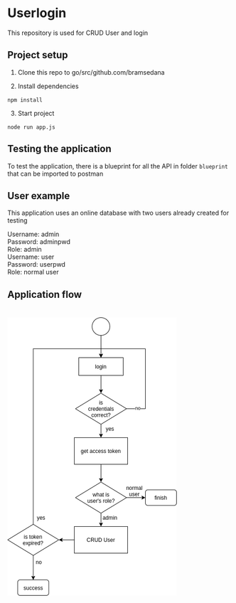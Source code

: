 # Userlogin

This repository is used for CRUD User and login

## Project setup

1. Clone this repo to go/src/github.com/bramsedana

2. Install dependencies

```
npm install
```

3. Start project

```
node run app.js
```

## Testing the application

To test the application, there is a blueprint for all the API in folder `blueprint` that can be imported to postman 

## User example

This application uses an online database with two users already created for testing

Username: admin\
Password: adminpwd\
Role: admin
<br />
Username: user\
Password: userpwd\
Role: normal user

## Application flow

# ![application](flow.png)
